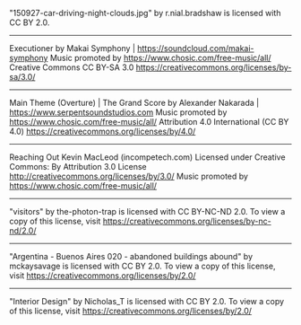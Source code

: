 "150927-car-driving-night-clouds.jpg" by r.nial.bradshaw is licensed with CC BY 2.0.

---

Executioner by Makai Symphony | https://soundcloud.com/makai-symphony
Music promoted by https://www.chosic.com/free-music/all/
Creative Commons CC BY-SA 3.0
https://creativecommons.org/licenses/by-sa/3.0/

---


 Main Theme (Overture) | The Grand Score by Alexander Nakarada | https://www.serpentsoundstudios.com
Music promoted by https://www.chosic.com/free-music/all/
Attribution 4.0 International (CC BY 4.0)
https://creativecommons.org/licenses/by/4.0/


---


 Reaching Out Kevin MacLeod (incompetech.com)
Licensed under Creative Commons: By Attribution 3.0 License
http://creativecommons.org/licenses/by/3.0/
Music promoted by https://www.chosic.com/free-music/all/


---


"visitors" by the-photon-trap is licensed with CC BY-NC-ND 2.0. To view a copy of this license, visit https://creativecommons.org/licenses/by-nc-nd/2.0/

---


"Argentina - Buenos Aires 020 - abandoned buildings abound" by mckaysavage is licensed with CC BY 2.0. To view a copy of this license, visit https://creativecommons.org/licenses/by/2.0/


---


"Interior Design" by Nicholas_T is licensed with CC BY 2.0. To view a copy of this license, visit https://creativecommons.org/licenses/by/2.0/
